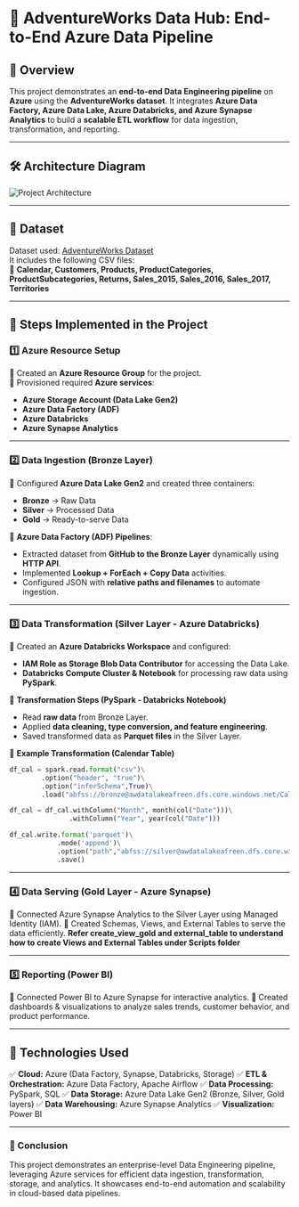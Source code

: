 # 🚀 AdventureWorks Data Hub: End-to-End Azure Data Pipeline  

## 📌 Overview  
This project demonstrates an **end-to-end Data Engineering pipeline** on **Azure** using the **AdventureWorks dataset**. It integrates **Azure Data Factory, Azure Data Lake, Azure Databricks, and Azure Synapse Analytics** to build a **scalable ETL workflow** for data ingestion, transformation, and reporting.  

---

## **🛠 Architecture Diagram**  
![Project Architecture](<Insert Link to Architecture Image>)  

---

## **📂 Dataset**  
Dataset used: [AdventureWorks Dataset](https://www.kaggle.com/datasets/ukveteran/adventure-works)  
It includes the following CSV files:  
📌 **Calendar, Customers, Products, ProductCategories, ProductSubcategories, Returns, Sales_2015, Sales_2016, Sales_2017, Territories**  

---

## **📌 Steps Implemented in the Project**  

### **1️⃣ Azure Resource Setup**  
🔹 Created an **Azure Resource Group** for the project.  
🔹 Provisioned required **Azure services**:  
   - **Azure Storage Account (Data Lake Gen2)**
   - **Azure Data Factory (ADF)**
   - **Azure Databricks**
   - **Azure Synapse Analytics**  

---

### **2️⃣ Data Ingestion (Bronze Layer)**
🔹 Configured **Azure Data Lake Gen2** and created three containers:  
   - **Bronze** → Raw Data  
   - **Silver** → Processed Data  
   - **Gold** → Ready-to-serve Data  

🔹 **Azure Data Factory (ADF) Pipelines**:
   - Extracted dataset from **GitHub to the Bronze Layer** dynamically using **HTTP API**.  
   - Implemented **Lookup + ForEach + Copy Data** activities.  
   - Configured JSON with **relative paths and filenames** to automate ingestion.  

---

### **3️⃣ Data Transformation (Silver Layer - Azure Databricks)**
🔹 Created an **Azure Databricks Workspace** and configured:  
   - **IAM Role as Storage Blob Data Contributor** for accessing the Data Lake.  
   - **Databricks Compute Cluster & Notebook** for processing raw data using **PySpark**.  

🔹 **Transformation Steps (PySpark - Databricks Notebook)**
   - Read **raw data** from Bronze Layer.  
   - Applied **data cleaning, type conversion, and feature engineering**.  
   - Saved transformed data as **Parquet files** in the Silver Layer.  

📌 **Example Transformation (Calendar Table)**  

```python
df_cal = spark.read.format("csv")\
        .option("header", "true")\
        .option("inferSchema",True)\
        .load("abfss://bronze@awdatalakeafreen.dfs.core.windows.net/Calendar")

df_cal = df_cal.withColumn("Month", month(col("Date")))\
               .withColumn("Year", year(col("Date")))

df_cal.write.format('parquet')\
            .mode('append')\
            .option("path","abfss://silver@awdatalakeafreen.dfs.core.windows.net/Calendar")\
            .save()
```
---

### **4️⃣ Data Serving (Gold Layer - Azure Synapse)**
🔹 Connected Azure Synapse Analytics to the Silver Layer using Managed Identity (IAM).
🔹 Created Schemas, Views, and External Tables to serve the data efficiently.
**Refer create_view_gold and external_table to understand how to create Views and External Tables under Scripts folder**

---

### **5️⃣ Reporting (Power BI)**
🔹 Connected Power BI to Azure Synapse for interactive analytics.
🔹 Created dashboards & visualizations to analyze sales trends, customer behavior, and product performance.

---

## **📌 Technologies Used**
✅ **Cloud:** Azure (Data Factory, Synapse, Databricks, Storage)
✅ **ETL & Orchestration:** Azure Data Factory, Apache Airflow
✅ **Data Processing:** PySpark, SQL
✅ **Data Storage:** Azure Data Lake Gen2 (Bronze, Silver, Gold layers)
✅ **Data Warehousing:** Azure Synapse Analytics
✅ **Visualization:** Power BI

---

### **🚀 Conclusion**
This project demonstrates an enterprise-level Data Engineering pipeline, leveraging Azure services for efficient data ingestion, transformation, storage, and analytics. It showcases end-to-end automation and scalability in cloud-based data pipelines.
